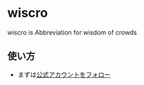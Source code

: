 # wiscro
wiscro is Abbreviation for wisdom of crowds

## 使い方
- まずは[公式アカウントをフォロー](https://line.me/R/ti/p/@937nbssc)


